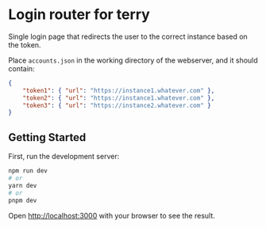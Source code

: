 # Login router for terry

Single login page that redirects the user to the correct instance based on the token.

Place `accounts.json` in the working directory of the webserver, and it should contain:

```json
{
    "token1": { "url": "https://instance1.whatever.com" },
    "token2": { "url": "https://instance1.whatever.com" },
    "token3": { "url": "https://instance2.whatever.com" }
}
```

## Getting Started

First, run the development server:

```bash
npm run dev
# or
yarn dev
# or
pnpm dev
```

Open [http://localhost:3000](http://localhost:3000) with your browser to see the result.
